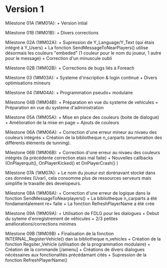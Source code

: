 ﻿Version 1
=========

Milestone 01A (1#M01A):
	+ Version intial

Milestone 01B (1#M01B):
	+ Divers corrections

Milestone 02A (1#M02A):
	+ Supression de Y_Language/Y_Text (qui étais intégré à Y_Users)
	+ La fonction SendMessageToNearPlayers() utilise désormais les couleurs "embeded" (1 couleur pour le nom du joueur, 1 autre pour le message)
	+ Correction d'un minuscule oubli

Milestone 02B (1#M02B):
	+ Corrections de bugs liés à Foreach

Milestone 03 (1#M03A):
	+ Systeme d'inscription & login continué
	+ Divers optimisations mineurs

Milestone 04 (1#M04A):
	+ Programmation pseudo+ modulaire

Milestone 04B (1#M04B):
	+ Préparation en vue du systeme de vehicules
	+ Préparation en vue du systeme d'administration

Milestone 05A (1#M05A):
	+ Mise en place des couleurs (boite de dialogue)
	+ Amélioration de la mise en page
	+ Ajouts de couleurs

Milestone 06A (1#M06A):
	+ Correction d'une erreur mineur au nivaeu des couleurs intégrés
	+ Création de la bibliotheque n_carparts (enumeration des différents éléments de tunning).

Milestone 06B (1#M06B):
	+ Correction d'une erreur au nivaeu des couleurs intégrés (la précédente correction etais mal faite)
	+ Nouvelles callbacks (OnPlayerquit(), OnPlayerKicked() et OnPlayerCrash() )

Milestone 07A (1#M07A):
	+ Le nom du joueur est dorénavant stocké dans ces données (Uvar), cela consomme plus de ressources serveurs mais simplifie le travaille des developeurs.

Milestone 08A (1#M08A):
	+ Correction d'une erreur de logique dans la fonction SendMessageToNearplayers()
	+ La bibliotheque n_carparts a été fondamentalement re+ faite
	+ La fonction RefreshPlayerName a été crée

Milestone 09A (1#M09A):
	+ Utilisation de FDLG pour les dialogues
	+ Debut du syteme d'enregistrement de véhicules
	+ 2/3 petites améliorations/corrections minimes

Milestone 09B (1#M09B)
	+ Finalisation de la fonction INTERNAL_RegisterVehicle() dan la bibliotheque n_vehicles
	+ Création de la fonction Regsiter_Vehicle (utilisation de la programmation modulaire)
	+ Création de la commande [/amenu]
	+ Créations de divers dialogues nécéssaires aux fonctionalités précédamant cités
	+ Supression de la fonction RefreshPlayerName()

